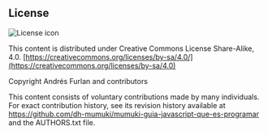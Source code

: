 ## License
![License icon](https://licensebuttons.net/l/by-sa/3.0/88x31.png)

This content is distributed under Creative Commons License Share-Alike, 4.0. [https://creativecommons.org/licenses/by-sa/4.0/](https://creativecommons.org/licenses/by-sa/4.0)

Copyright Andrés Furlan and contributors

This content consists of voluntary contributions made by many
individuals. For exact contribution history, see its revision history
available at https://github.com/dh-mumuki/mumuki-guia-javascript-que-es-programar and the AUTHORS.txt file.

